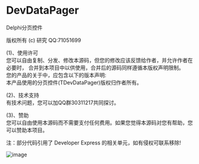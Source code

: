 # DevDataPager
  
  Delphi分页控件       
    
  版权所有 (c) 研究  QQ:71051699    
    
  (1)、使用许可  
  您可以自由复制、分发、修改本源码，但您的修改应该反馈给作者，并允许作者在必要时，
  合并到本项目中以供使用，合并后的源码同样遵循本版权声明限制。  
  您的产品的关于中，应包含以下的版本声明:  
  本产品使用的分页控件(TDevDataPager)版权归作者所有。
  
  (2)、技术支持  
  有技术问题，您可以加QQ群30311217共同探讨。   
  
  (3)、赞助  
  您可以自由使用本源码而不需要支付任何费用。如果您觉得本源码对您有帮助，您可以赞助本项目。                                                       
    
  注：部分代码引用了 Developer Express 的相关单元，如有侵权可联系移除!  
  
  
  
  
  
  ![image](https://github.com/yanjiu-xyz/DevDataPager/blob/master/DevDataPager.png)
